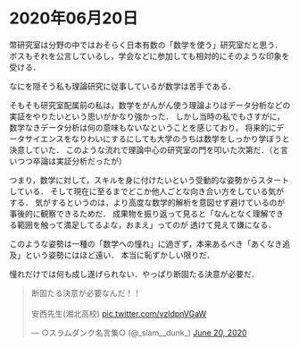 # 2020年06月20日 


幣研究室は分野の中ではおそらく日本有数の「数学を使う」研究室だと思う．
ボスもそれを公言しているし，学会などに参加しても相対的にそのような印象を受ける．




なにを隠そう私も理論研究に従事しているが数学は苦手である．



そもそも研究室配属前の私は，数学をがんがん使う理論よりはデータ分析などの実証をやりたいという思いがかなり強かった．
しかし当時の私でもさすがに，数学なきデータ分析は何の意味もないなということを感じており，
将来的にデータサイエンスをなりわいにするにしても大学のうちは数学をしっかり学ぼうと決意していた．
このような流れで理論中心の研究室の門を叩いた次第だ．（と言いつつ卒論は実証分析だったが）



つまり，数学に対して，スキルを身に付けたいという受動的な姿勢からスタートしている．
そして現在に至るまでどこか他人ごとな向き合い方をしている気がする．
気がするというのは，より高度な数学的解析を意図せず避けているのが事後的に観察できるためだ．
成果物を振り返って見ると「なんとなく理解できる範囲を触って満足してるよな，おまえ」ってのが
透けて見えて嫌になる．


このような姿勢は一種の「数学への憧れ」に過ぎず，本来あるべき「あくなき追及」という姿勢にはほど遠い．
本当に恥ずかしい限りだ．


憧れだけでは何も成し遂げられない．やっぱり断固たる決意が必要だ．


<blockquote class="twitter-tweet"><p lang="ja" dir="ltr">断固たる決意が必要なんだ！！<br><br>安西先生(湘北高校) <a href="https://t.co/vzldpnVGaW">pic.twitter.com/vzldpnVGaW</a></p>&mdash; ○スラムダンク名言集○ (@_slam__dunk_) <a href="https://twitter.com/_slam__dunk_/status/1274239281549082624?ref_src=twsrc%5Etfw">June 20, 2020</a></blockquote> <script async src="https://platform.twitter.com/widgets.js" charset="utf-8"></script>

